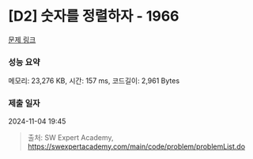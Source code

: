 # [D2] 숫자를 정렬하자 - 1966 

[문제 링크](https://swexpertacademy.com/main/code/problem/problemDetail.do?contestProbId=AV5PrmyKAWEDFAUq) 

### 성능 요약

메모리: 23,276 KB, 시간: 157 ms, 코드길이: 2,961 Bytes

### 제출 일자

2024-11-04 19:45



> 출처: SW Expert Academy, https://swexpertacademy.com/main/code/problem/problemList.do